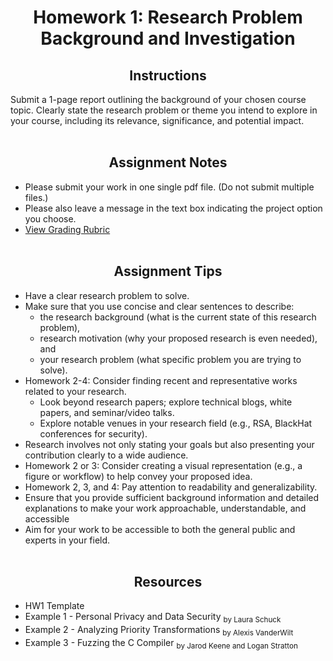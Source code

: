 <h1 align="center"> Homework 1: Research Problem Background and Investigation </h1>

<h2 align="center">Instructions</h2>

Submit a 1-page report outlining the background of your chosen course topic. Clearly state the research problem or theme you intend to explore in your course, including its relevance, significance, and potential impact.
<br><br>

<h2 align="center">Assignment Notes</h2>

- Please submit your work in one single pdf file. (Do not submit multiple files.) 
- Please also leave a message in the text box indicating the project option you choose.
- [View Grading Rubric](https://github.com/KieraConway/CSC786/tree/main/Project%20Resources/Grading%20Rubric/README.md)
<br><br>

<h2 align="center">Assignment Tips</h2>

- Have a clear research problem to solve.
- Make sure that you use concise and clear sentences to describe:
  - the research background (what is the current state of this research problem),
  - research motivation (why your proposed research is even needed), and
  - your research problem (what specific problem you are trying to solve).
- Homework 2-4: Consider finding recent and representative works related to your research.
  - Look beyond research papers; explore technical blogs, white papers, and seminar/video talks.
  - Explore notable venues in your research field (e.g., RSA, BlackHat conferences for security).
- Research involves not only stating your goals but also presenting your contribution clearly to a wide audience.
- Homework 2 or 3: Consider creating a visual representation (e.g., a figure or workflow) to help convey your proposed idea.
- Homework 2, 3, and 4: Pay attention to readability and generalizability.
- Ensure that you provide sufficient background information and detailed explanations to make your work approachable, understandable, and accessible
- Aim for your work to be accessible to both the general public and experts in your field.
<br><br>

<h2 align="center">Resources</h2>

- HW1 Template
- Example 1 - Personal Privacy and Data Security <sub>by Laura Schuck</sub>
- Example 2 - Analyzing Priority Transformations <sub>by Alexis VanderWilt</sub>
- Example 3 - Fuzzing the C Compiler <sub>by Jarod Keene and Logan Stratton </sub>
